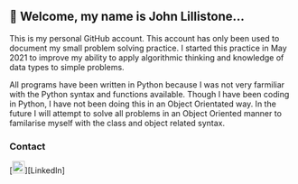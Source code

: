 ## 👋 Welcome, my name is John Lillistone...

This is my personal GitHub account. This account has only been used to document my small problem solving practice. I started this practice in May 2021 to improve my
ability to apply algorithmic thinking and knowledge of data types to simple problems. 

All programs have been written in Python because I was not very farmiliar with the Python syntax and functions available. Though I have been
coding in Python, I have not been doing this in an Object Orientated way. In the future I will attempt to solve all problems in an Object Oriented manner to familarise myself
with the class and object related syntax.

### Contact
[<a href=" https://www.linkedin.com/in/john-lillistone-851454206/"><img src="https://cdn.jsdelivr.net/npm/simple-icons@v3/icons/linkedin.svg" alt="LinkedIn Icon" style="width:22px;height:22px;"></a>][LinkedIn]
